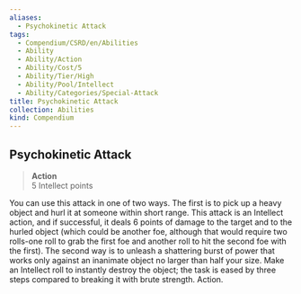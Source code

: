 ```yaml
---
aliases:
  - Psychokinetic Attack
tags:
  - Compendium/CSRD/en/Abilities
  - Ability
  - Ability/Action
  - Ability/Cost/5
  - Ability/Tier/High
  - Ability/Pool/Intellect
  - Ability/Categories/Special-Attack
title: Psychokinetic Attack
collection: Abilities
kind: Compendium
---
```

## Psychokinetic Attack  
>**Action**  
>5 Intellect points
  
You can use this attack in one of two ways. The first is to pick up a heavy object and hurl it at someone within short range. This attack is an Intellect action, and if successful, it deals 6 points of damage to the target and to the hurled object (which could be another foe, although that would require two rolls-one roll to grab the first foe and another roll to hit the second foe with the first). The second way is to unleash a shattering burst of power that works only against an inanimate object no larger than half your size. Make an Intellect roll to instantly destroy the object; the task is eased by three steps compared to breaking it with brute strength. Action.